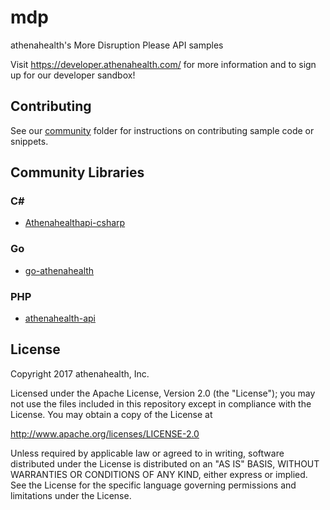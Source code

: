 # mdp

athenahealth's More Disruption Please API samples

Visit https://developer.athenahealth.com/ for more information and to sign up for our developer sandbox!

## Contributing
See our [community](https://github.com/athenahealth/mdp/tree/master/community) folder for instructions on contributing sample code or snippets.

## Community Libraries
### C#
* [Athenahealthapi-csharp](https://github.com/Ephir-Dev/Athenahealthapi-csharp)

### Go
* [go-athenahealth](https://github.com/eleanorhealth/go-athenahealth)

### PHP
* [athenahealth-api](https://github.com/tonicforhealth/athenahealth-api)

## License
Copyright 2017 athenahealth, Inc.

Licensed under the Apache License, Version 2.0 (the "License"); you
may not use the files included in this repository except in compliance with the License.  You
may obtain a copy of the License at

http://www.apache.org/licenses/LICENSE-2.0

Unless required by applicable law or agreed to in writing, software
distributed under the License is distributed on an "AS IS" BASIS,
WITHOUT WARRANTIES OR CONDITIONS OF ANY KIND, either express or
implied.  See the License for the specific language governing
permissions and limitations under the License.
